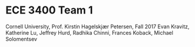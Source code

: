 # ECE 3400 Team 1
Cornell University, Prof. Kirstin Hagelskjær Petersen, Fall 2017
Evan Kravitz, Katherine Lu, Jeffrey Hurd, Radhika Chinni, Frances Koback, Michael Solomentsev


